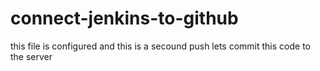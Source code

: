 # connect-jenkins-to-github
this file is configured and this is a secound push 
lets commit this code to the server 
